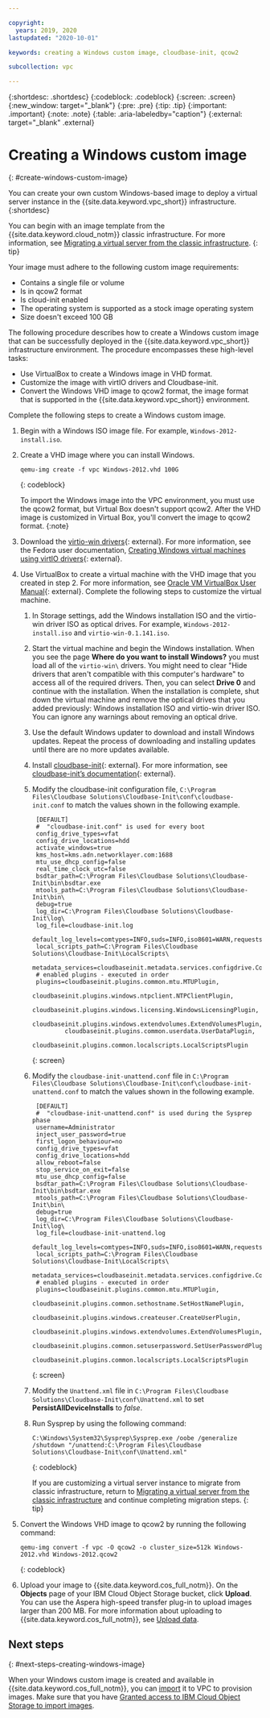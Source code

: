 ```yaml
---

copyright:
  years: 2019, 2020
lastupdated: "2020-10-01"

keywords: creating a Windows custom image, cloudbase-init, qcow2

subcollection: vpc

---
```


{:shortdesc: .shortdesc}
{:codeblock: .codeblock}
{:screen: .screen}
{:new_window: target="_blank"}
{:pre: .pre}
{:tip: .tip}
{:important: .important}
{:note: .note}
{:table: .aria-labeledby="caption"}
{:external: target="_blank" .external}

# Creating a Windows custom image
{: #create-windows-custom-image}

You can create your own custom Windows-based image to deploy a virtual server instance in the {{site.data.keyword.vpc_short}} 
infrastructure. 
{:shortdesc}

You can begin with an image template from the {{site.data.keyword.cloud_notm}} classic infrastructure. For more information, see [Migrating a virtual server from the classic infrastructure](/docs/vpc?topic=vpc-migrate-vsi-to-vpc).
{: tip}

Your image must adhere to the following custom image requirements:
* Contains a single file or volume 
* Is in qcow2 format
* Is cloud-init enabled
* The operating system is supported as a stock image operating system
* Size doesn't exceed 100 GB

The following procedure describes how to create a Windows custom image that can be successfully deployed in the {{site.data.keyword.vpc_short}} infrastructure environment. The procedure encompasses these high-level tasks:
* Use VirtualBox to create a Windows image in VHD format.
* Customize the image with virtIO drivers and Cloudbase-init.
* Convert the Windows VHD image to qcow2 format, the image format that is supported in the {{site.data.keyword.vpc_short}} environment.

Complete the following steps to create a Windows custom image.
1. Begin with a Windows ISO image file. For example, `Windows-2012-install.iso`.
2. Create a VHD image where you can install Windows. 
    
    ```
    qemu-img create -f vpc Windows-2012.vhd 100G
    ``` 
    {: codeblock}
    
    To import the Windows image into the VPC environment, you must use the qcow2 format, but Virtual Box doesn't support qcow2. After the VHD image is customized in Virtual Box, you'll convert the image to qcow2 format.
    {:note}
    
3. Download the [virtio-win drivers](https://fedorapeople.org/groups/virt/virtio-win/direct-downloads/stable-virtio/virtio-win.iso){: external}. For more information, see the Fedora user documentation, [Creating Windows virtual machines using virtIO drivers](https://docs.fedoraproject.org/en-US/quick-docs/creating-windows-virtual-machines-using-virtio-drivers/){: external}.
4. Use VirtualBox to create a virtual machine with the VHD image that you created in step 2. For more information, see [Oracle VM VirtualBox User Manual](https://www.virtualbox.org/manual/){: external}. Complete the following steps to customize the virtual machine.
    1. In Storage settings, add the Windows installation ISO and the virtio-win driver ISO as optical drives. For example, `Windows-2012-install.iso` and `virtio-win-0.1.141.iso`.
    2. Start the virtual machine and begin the Windows installation. When you see the page **Where do you want to install Windows?** you must load all of the `virtio-win\` drivers. You might need to clear "Hide drivers that aren't compatible with this computer's hardware" to access all of the required drivers. Then, you can select **Drive 0** and continue with the installation. When the installation is complete, shut down the virtual machine and remove the optical drives that you added previously: Windows installation ISO and virtio-win driver ISO. You can ignore any warnings about removing an optical drive. 
    3. Use the default Windows updater to download and install Windows updates. Repeat the process of downloading and installing updates until there are no more updates available.
    4. Install [cloudbase-init](https://cloudbase.it/cloudbase-init/){: external}. For more information, see [cloudbase-init’s documentation](https://cloudbase-init.readthedocs.io/en/latest/index.html){: external}.
    5. Modify the cloudbase-init configuration file, `C:\Program Files\Cloudbase Solutions\Cloudbase-Init\conf\cloudbase-init.conf` to match the values shown in the following example. 
   
         ```
          [DEFAULT]
          #  "cloudbase-init.conf" is used for every boot
          config_drive_types=vfat
          config_drive_locations=hdd
          activate_windows=true
          kms_host=kms.adn.networklayer.com:1688
          mtu_use_dhcp_config=false
          real_time_clock_utc=false
          bsdtar_path=C:\Program Files\Cloudbase Solutions\Cloudbase-Init\bin\bsdtar.exe
          mtools_path=C:\Program Files\Cloudbase Solutions\Cloudbase-Init\bin\
          debug=true
          log_dir=C:\Program Files\Cloudbase Solutions\Cloudbase-Init\log\
          log_file=cloudbase-init.log
          default_log_levels=comtypes=INFO,suds=INFO,iso8601=WARN,requests=WARN
          local_scripts_path=C:\Program Files\Cloudbase Solutions\Cloudbase-Init\LocalScripts\
          metadata_services=cloudbaseinit.metadata.services.configdrive.ConfigDriveService,
          # enabled plugins - executed in order
          plugins=cloudbaseinit.plugins.common.mtu.MTUPlugin,
                  cloudbaseinit.plugins.windows.ntpclient.NTPClientPlugin,
                  cloudbaseinit.plugins.windows.licensing.WindowsLicensingPlugin,
                  cloudbaseinit.plugins.windows.extendvolumes.ExtendVolumesPlugin,
                  cloudbaseinit.plugins.common.userdata.UserDataPlugin,
                  cloudbaseinit.plugins.common.localscripts.LocalScriptsPlugin
         ```
         {: screen}
        
    6. Modify the `cloudbase-init-unattend.conf` file in `C:\Program Files\Cloudbase Solutions\Cloudbase-Init\conf\cloudbase-init-unattend.conf` to match the values shown in the following example.  
       
         ```
          [DEFAULT]
          #  "cloudbase-init-unattend.conf" is used during the Sysprep phase
          username=Administrator
          inject_user_password=true
          first_logon_behaviour=no
          config_drive_types=vfat
          config_drive_locations=hdd
          allow_reboot=false
          stop_service_on_exit=false
          mtu_use_dhcp_config=false
          bsdtar_path=C:\Program Files\Cloudbase Solutions\Cloudbase-Init\bin\bsdtar.exe
          mtools_path=C:\Program Files\Cloudbase Solutions\Cloudbase-Init\bin\
          debug=true
          log_dir=C:\Program Files\Cloudbase Solutions\Cloudbase-Init\log\
          log_file=cloudbase-init-unattend.log
          default_log_levels=comtypes=INFO,suds=INFO,iso8601=WARN,requests=WARN
          local_scripts_path=C:\Program Files\Cloudbase Solutions\Cloudbase-Init\LocalScripts\
          metadata_services=cloudbaseinit.metadata.services.configdrive.ConfigDriveService,
          # enabled plugins - executed in order
          plugins=cloudbaseinit.plugins.common.mtu.MTUPlugin,
                  cloudbaseinit.plugins.common.sethostname.SetHostNamePlugin,
                  cloudbaseinit.plugins.windows.createuser.CreateUserPlugin,
                  cloudbaseinit.plugins.windows.extendvolumes.ExtendVolumesPlugin,
                  cloudbaseinit.plugins.common.setuserpassword.SetUserPasswordPlugin,
                  cloudbaseinit.plugins.common.localscripts.LocalScriptsPlugin
         ```
         {: screen}
         
    7. Modify the `Unattend.xml` file in `C:\Program Files\Cloudbase Solutions\Cloudbase-Init\conf\Unattend.xml` to set  **PersistAllDeviceInstalls** to *false*.
    8. Run Sysprep by using the following command:
    
         ```
         C:\Windows\System32\Sysprep\Sysprep.exe /oobe /generalize /shutdown "/unattend:C:\Program Files\Cloudbase Solutions\Cloudbase-Init\conf\Unattend.xml"
         ``` 
         {: codeblock}
         
         If you are customizing a virtual server instance to migrate from classic infrastructure, return to [Migrating a virtual    server from the classic infrastructure](/docs/vpc?topic=vpc-migrate-vsi-to-vpc#migrate-customize-image-vpc) and continue completing migration steps. 
         {: tip}
    
5. Convert the Windows VHD image to qcow2 by running the following command:
     ```
     qemu-img convert -f vpc -O qcow2 -o cluster_size=512k Windows-2012.vhd Windows-2012.qcow2
     ``` 
     {: codeblock}
    
6. Upload your image to {{site.data.keyword.cos_full_notm}}. On the **Objects** page of your IBM Cloud Object Storage bucket, click **Upload**. You can use the Aspera high-speed transfer plug-in to upload images larger than 200 MB. For more information about uploading to {{site.data.keyword.cos_full_notm}}, see [Upload data](/docs/cloud-object-storage?topic=cloud-object-storage-upload).

## Next steps
{: #next-steps-creating-windows-image}

When your Windows custom image is created and available in {{site.data.keyword.cos_full_notm}}, you can [import](/docs/vpc?topic=vpc-managing-images) it to VPC to provision images.
Make sure that you have [Granted access to IBM Cloud Object Storage to import images](/docs/vpc?topic=vpc-object-storage-prereq).

